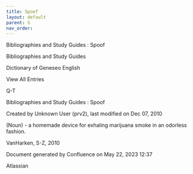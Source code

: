 ```yaml
---
title: Spoof
layout: default
parent: S
nav_order:
---
```


Bibliographies and Study Guides : Spoof

Bibliographies and Study Guides

Dictionary of Geneseo English

View All Entries

Q-T

Bibliographies and Study Guides : Spoof

Created by  Unknown User (prv2), last modified on Dec 07, 2010

(Noun) - a homemade device for exhaling marijuana smoke in an odorless fashion.

VanHarken, S-Z, 2010

Document generated by Confluence on May 22, 2023 12:37

Atlassian
